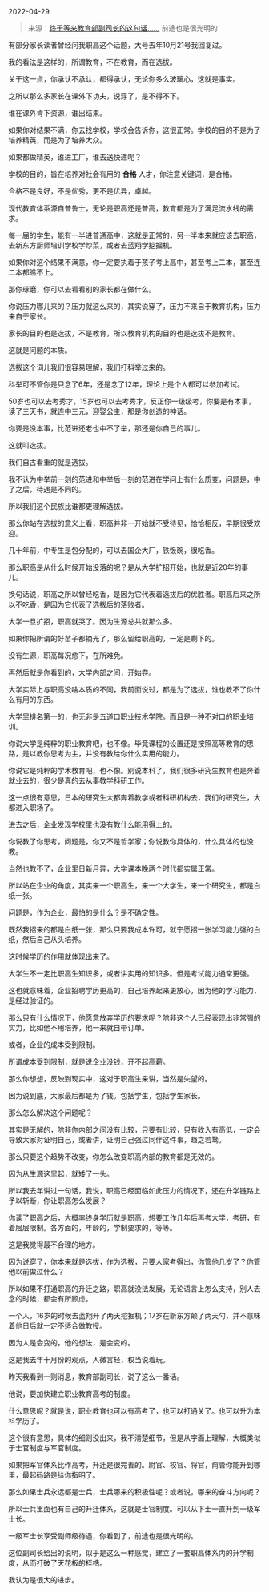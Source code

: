 2022-04-29

> 来源：[终于等来教育部副司长的这句话......](http://mp.weixin.qq.com/s?__biz=MzU3NDc5Nzc0NQ==&mid=2247516124&idx=1&sn=93aeb9500378e10dbee07d10e9041390&chksm=fd2e1d02ca59941465b37247cfc5c06c12398a17dab927c604a1ac53fbf932495717ad1a3ea5&scene=27#wechat_redirect)
> 前途也是很光明的

有部分家长读者曾经问我职高这个话题，大号去年10月21号我回复过。

  

我的看法是这样的，所谓教育，不在教育，而在选拔。  

  

关于这一点，你承认不承认，都得承认，无论你多么玻璃心，这就是事实。  

  

之所以那么多家长在课外下功夫，说穿了，是不得不下。

  

谁在课外肯下资源，谁出结果。

  

如果你对结果不满，你去找学校，学校会告诉你，这很正常。学校的目的不是为了培养精英，而是为了培养大众。

  

如果都做精英，谁进工厂，谁去送快递呢？  

  

学校的目的，旨在培养对社会有用的 **合格** 人才，你注意关键词，是合格。

  

合格不是良好，不是优秀，更不是优异，卓越。  

  

现代教育体系源自普鲁士，无论是职高还是普高，教育都是为了满足流水线的需求。

  

每一届的学生，能有一半进普通高中，这就是正常的，另一半本来就应该去职高，去新东方厨师培训学校学炒菜，或者去蓝翔学挖掘机。

  

如果你对这个结果不满意，你一定要执着于孩子考上高中，甚至考上二本，甚至连二本都瞧不上。

  

那你琢磨，你可以去看看别的家长都在做什么。

  

你说压力哪儿来的？压力就这么来的，其实说穿了，压力不来自于教育机构，压力来自于家长。  

  

家长的目的也是选拔，不是教育，所以教育机构的目的也是选拔不是教育。  

  

这就是问题的本质。

  

选拔这个词儿我们很容易理解，我们打科举过来的。  

  

科举可不管你是只念了6年，还是念了12年，理论上是个人都可以参加考试。

  

50岁也可以去考秀才，15岁也可以去考秀才，反正你一级级考，你要是有本事，读了三天书，就连中三元，迎娶公主，那是你创造的神话。  

  

你要是没本事，比范进还老也中不了举，那还是你自己的事儿。

  

这就叫选拔。  

  

我们自古看重的就是选拔。

  

我不认为中举前一刻的范进和中举后一刻的范进在学问上有什么质变，问题是，中了之后，待遇是不同的。

  

所以我们这个民族比谁都更理解选拔。

  

那么你站在选拔的意义上看，职高并非一开始就不受待见，恰恰相反，早期很受欢迎。  

  

几十年前，中专生是包分配的，可以去国企大厂，铁饭碗，很吃香。

  

那么职高是从什么时候开始没落的呢？是从大学扩招开始，也就是近20年的事儿。

  

换句话说，职高之所以曾经吃香，是因为它代表着选拔后的优胜者。职高后来之所以不吃香，是因为它代表了选拔后的落败者。

  

大学一旦扩招，职高就哭了。因为生源总共就那么多。  

  

如果你把所谓的好苗子都摘光了，那么留给职高的，一定是剩下的。

  

没有生源，职高每况愈下，在所难免。

  

再然后就是你看到的，大学内部之间，开始卷。

  

大学实际上与职高没啥本质的不同，我前面说过，都是为了选拔，谁也教不了你什么有用的东西。  

  

大学里排名第一的，也无非是五道口职业技术学院。而且是一种不对口的职业培训。

  

你说大学是纯粹的职业教育吧，也不像。毕竟课程的设置还是按照高等教育的思路，是以教你思考为主，并没有教给你什么实用的能力。

  

你说它是纯粹的学术教育吧，也不像。别说本科了，我们很多研究生教育也是奔着就业去的，很少是真的去从事教学科研工作。

  

这一点很有意思，日本的研究生大都奔着教学或者科研机构去，我们的研究生，大都进入职场了。  

  

进去之后，企业发现学校里也没有教什么能用得上的。  

  

你说教了你思考，问题是，你又不是哲学家；你说教你具体的，什么具体的也没教。  

  

当然也教不了，企业里日新月异，大学课本晚两个时代都实属正常。  

  

所以站在企业的角度，其实来一个职高生，来一个大学生，来一个研究生，都是白纸一张。

  

问题是，作为企业，最怕的是什么？是不确定性。

  

既然我招来的都是白纸一张，那么只要我成本许可，就宁愿招一张学习能力强的白纸，然后自己从头培养。  

  

这时候学历的作用就体现出来了。  

  

大学生不一定比职高生知识多，或者讲实用的知识多。但是考试能力通常更强。

  

这也就意味着，企业招聘学历更高的，自己培养起来更放心，因为他的学习能力，是经过验证的。

  

那么只有什么情况下，他愿意放弃学历的要求呢？除非这个人已经表现出非常强的实力，比如他不用培养，他一来就自带订单。  

  

或者，企业的成本受到限制。

  

所谓成本受到限制，就是说企业没钱，开不起高薪。

  

那么你想想，反映到现实中，这对于职高生来讲，当然是失望的。  

  

因为说到底，大家最后都是为了钱。包括学生，包括学生家长。

  

那么怎么解决这个问题呢？  

  

其实是无解的，除非你内部之间没有比较，只要有比较，只有收入有高低，一定会导致大家对证明自己，或者讲，证明自己强过同伴这件事，趋之若鹜。  

  

那么只要这个趋势不改变，你怎么改变职高内部的教育都是无效的。  

  

因为从生源这里起，就矮了一头。

  

所以我去年讲过一句话，我说，职高已经面临如此压力的情况下，还在升学链路上予以斩断，你让职高怎么发展？

  

你读了职高之后，大概率终身学历就是职高，想要工作几年后再考大学，考研，有着层层限制。各方面的，年龄的，学制要求的，等等。

  

这是我觉得最不合理的地方。  

  

因为说穿了，你本来就是选拔，作为选拔，只要人家考得出，你管他几岁了？你管他以前做过什么？

  

所以如果不打通职高的升迁之路，职高就没法发展，无论语言上怎么支持，别人去念的时候，都会有所顾虑。  

  

一个人，16岁的时候去蓝翔开了两天挖掘机；17岁在新东方颠了两天勺，并不意味着他日后就一定不适合做教授。

  

因为人是会变的，他的想法，是会变的。

  

这是我去年十月份的观点，人微言轻，权当说着玩。  

  

昨天我看到一则消息，教育部副司长，说了这么一番话。  

  

他说，要加快建立职业教育高考的制度。

  

什么意思呢？就是说，职业教育也可以有高考了，也可以打通关了。也可以升为本科学历了。

  

这个很有意思，具体的细则没出来，我不清楚细节，但是从字面上理解，大概类似于士官制度与军官制度。

  

如果把军官体系比作高考，升迁是很完善的。尉官、校官、将官，甭管你能升到哪里，最起码路是给你指明了。  

  

那么如果士兵永远都是士兵，士兵哪来的积极性呢？或者说，哪来的奋斗方向呢？  

  

所以士兵里面也有自己的升迁体系，这就是士官制度。可以从下士一直升到一级军士长。

  

一级军士长享受副师级待遇，你看到了，前途也是很光明的。

  

这位副司长给出的说明，似乎是这么一种感觉，建立了一套职高体系内的升学制度，从而打破了天花板的桎梏。  

  

我认为是很大的进步。

